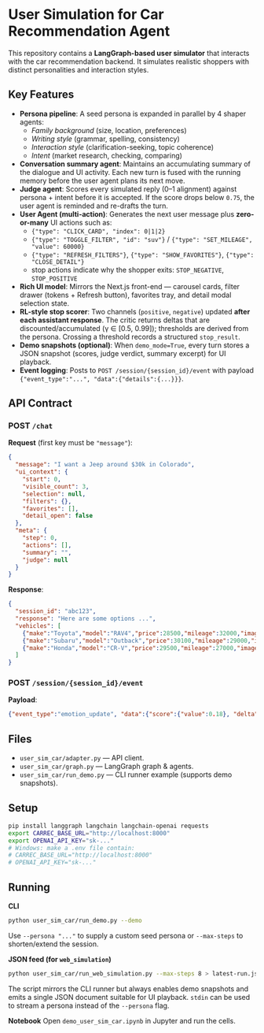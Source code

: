 # User Simulation for Car Recommendation Agent

This repository contains a **LangGraph-based user simulator** that interacts with the car recommendation backend. It simulates realistic shoppers with distinct personalities and interaction styles.

## Key Features

- **Persona pipeline**: A seed persona is expanded in parallel by 4 shaper agents:
  - *Family background* (size, location, preferences)
  - *Writing style* (grammar, spelling, consistency)
  - *Interaction style* (clarification-seeking, topic coherence)
  - *Intent* (market research, checking, comparing)
- **Conversation summary agent**: Maintains an accumulating summary of the dialogue and UI activity. Each new turn is fused with the running memory before the user agent plans its next move.
- **Judge agent**: Scores every simulated reply (0–1 alignment) against persona + intent before it is accepted. If the score drops below `0.75`, the user agent is reminded and re-drafts the turn.
- **User Agent (multi-action)**: Generates the next user message plus **zero-or-many** UI actions such as:
  - `{"type": "CLICK_CARD", "index": 0|1|2}`
  - `{"type": "TOGGLE_FILTER", "id": "suv"}` / `{"type": "SET_MILEAGE", "value": 60000}`
  - `{"type": "REFRESH_FILTERS"}`, `{"type": "SHOW_FAVORITES"}`, `{"type": "CLOSE_DETAIL"}`
  - stop actions indicate why the shopper exits: `STOP_NEGATIVE`, `STOP_POSITIVE`
- **Rich UI model**: Mirrors the Next.js front-end — carousel cards, filter drawer (tokens + Refresh button), favorites tray, and detail modal selection state.
- **RL-style stop scorer**: Two channels (`positive`, `negative`) updated **after each assistant response**. The critic returns deltas that are discounted/accumulated (γ ∈ [0.5, 0.99]); thresholds are derived from the persona. Crossing a threshold records a structured `stop_result`.
- **Demo snapshots (optional)**: When `demo_mode=True`, every turn stores a JSON snapshot (scores, judge verdict, summary excerpt) for UI playback.
- **Event logging**: Posts to `POST /session/{session_id}/event` with payload `{"event_type":"...", "data":{"details":{...}}}`.

## API Contract

### POST `/chat`

**Request** (first key must be `"message"`):

```json
{
  "message": "I want a Jeep around $30k in Colorado",
  "ui_context": {
    "start": 0,
    "visible_count": 3,
    "selection": null,
    "filters": {},
    "favorites": [],
    "detail_open": false
  },
  "meta": {
    "step": 0,
    "actions": [],
    "summary": "",
    "judge": null
  }
}
```

**Response**:

```json
{
  "session_id": "abc123",
  "response": "Here are some options ...",
  "vehicles": [
    {"make":"Toyota","model":"RAV4","price":28500,"mileage":32000,"image_url":"..."},
    {"make":"Subaru","model":"Outback","price":30100,"mileage":29000,"image_url":"..."},
    {"make":"Honda","model":"CR-V","price":29500,"mileage":27000,"image_url":"..."}
  ]
}
```

### POST `/session/{session_id}/event`

**Payload**:

```json
{"event_type":"emotion_update", "data":{"score":{"value":0.18}, "delta":-0.07, "threshold":{"lower":-0.35}, "step":3}}
```

## Files

- `user_sim_car/adapter.py` — API client.
- `user_sim_car/graph.py` — LangGraph graph & agents.
- `user_sim_car/run_demo.py` — CLI runner example (supports demo snapshots).

## Setup

```bash
pip install langgraph langchain langchain-openai requests
export CARREC_BASE_URL="http://localhost:8000"
export OPENAI_API_KEY="sk-..."
# Windows: make a .env file contain:
# CARREC_BASE_URL="http://localhost:8000"
# OPENAI_API_KEY="sk-..."
```

## Running

**CLI**
```bash
python user_sim_car/run_demo.py --demo
```

Use `--persona "..."` to supply a custom seed persona or `--max-steps` to shorten/extend the session.

**JSON feed (for `web_simulation`)**
```bash
python user_sim_car/run_web_simulation.py --max-steps 8 > latest-run.json
```

The script mirrors the CLI runner but always enables demo snapshots and emits a
single JSON document suitable for UI playback. `stdin` can be used to stream a
persona instead of the `--persona` flag.

**Notebook**
Open `demo_user_sim_car.ipynb` in Jupyter and run the cells.

